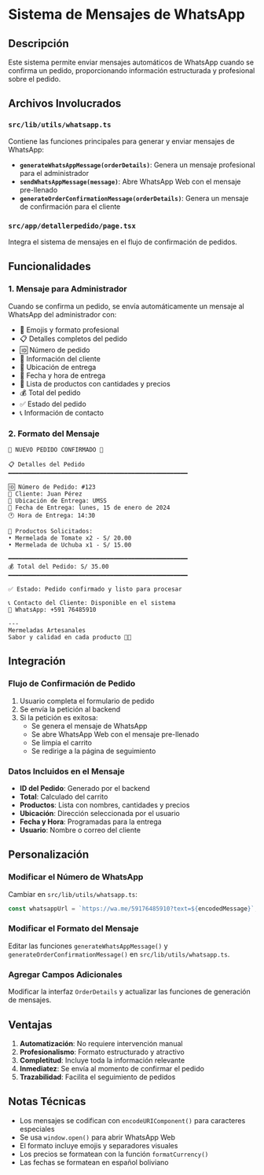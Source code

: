 # Sistema de Mensajes de WhatsApp

## Descripción
Este sistema permite enviar mensajes automáticos de WhatsApp cuando se confirma un pedido, proporcionando información estructurada y profesional sobre el pedido.

## Archivos Involucrados

### `src/lib/utils/whatsapp.ts`
Contiene las funciones principales para generar y enviar mensajes de WhatsApp:

- **`generateWhatsAppMessage(orderDetails)`**: Genera un mensaje profesional para el administrador
- **`sendWhatsAppMessage(message)`**: Abre WhatsApp Web con el mensaje pre-llenado
- **`generateOrderConfirmationMessage(orderDetails)`**: Genera un mensaje de confirmación para el cliente

### `src/app/detallerpedido/page.tsx`
Integra el sistema de mensajes en el flujo de confirmación de pedidos.

## Funcionalidades

### 1. Mensaje para Administrador
Cuando se confirma un pedido, se envía automáticamente un mensaje al WhatsApp del administrador con:

- 🍯 Emojis y formato profesional
- 📋 Detalles completos del pedido
- 🆔 Número de pedido
- 👤 Información del cliente
- 📍 Ubicación de entrega
- 📅 Fecha y hora de entrega
- 🛒 Lista de productos con cantidades y precios
- 💰 Total del pedido
- ✅ Estado del pedido
- 📞 Información de contacto

### 2. Formato del Mensaje
```
🍯 NUEVO PEDIDO CONFIRMADO 🍯

📋 Detalles del Pedido
━━━━━━━━━━━━━━━━━━━━━━━━━━━━━━━━━━━━━━━━━━━━━━━━━━━

🆔 Número de Pedido: #123
👤 Cliente: Juan Pérez
📍 Ubicación de Entrega: UMSS
📅 Fecha de Entrega: lunes, 15 de enero de 2024
🕐 Hora de Entrega: 14:30

🛒 Productos Solicitados:
• Mermelada de Tomate x2 - S/ 20.00
• Mermelada de Uchuba x1 - S/ 15.00

━━━━━━━━━━━━━━━━━━━━━━━━━━━━━━━━━━━━━━━━━━━━━━━━━━━
💰 Total del Pedido: S/ 35.00
━━━━━━━━━━━━━━━━━━━━━━━━━━━━━━━━━━━━━━━━━━━━━━━━━━━

✅ Estado: Pedido confirmado y listo para procesar

📞 Contacto del Cliente: Disponible en el sistema
📱 WhatsApp: +591 76485910

---
Mermeladas Artesanales
Sabor y calidad en cada producto 🍯✨
```

## Integración

### Flujo de Confirmación de Pedido
1. Usuario completa el formulario de pedido
2. Se envía la petición al backend
3. Si la petición es exitosa:
   - Se genera el mensaje de WhatsApp
   - Se abre WhatsApp Web con el mensaje pre-llenado
   - Se limpia el carrito
   - Se redirige a la página de seguimiento

### Datos Incluidos en el Mensaje
- **ID del Pedido**: Generado por el backend
- **Total**: Calculado del carrito
- **Productos**: Lista con nombres, cantidades y precios
- **Ubicación**: Dirección seleccionada por el usuario
- **Fecha y Hora**: Programadas para la entrega
- **Usuario**: Nombre o correo del cliente

## Personalización

### Modificar el Número de WhatsApp
Cambiar en `src/lib/utils/whatsapp.ts`:
```typescript
const whatsappUrl = `https://wa.me/59176485910?text=${encodedMessage}`;
```

### Modificar el Formato del Mensaje
Editar las funciones `generateWhatsAppMessage()` y `generateOrderConfirmationMessage()` en `src/lib/utils/whatsapp.ts`.

### Agregar Campos Adicionales
Modificar la interfaz `OrderDetails` y actualizar las funciones de generación de mensajes.

## Ventajas

1. **Automatización**: No requiere intervención manual
2. **Profesionalismo**: Formato estructurado y atractivo
3. **Completitud**: Incluye toda la información relevante
4. **Inmediatez**: Se envía al momento de confirmar el pedido
5. **Trazabilidad**: Facilita el seguimiento de pedidos

## Notas Técnicas

- Los mensajes se codifican con `encodeURIComponent()` para caracteres especiales
- Se usa `window.open()` para abrir WhatsApp Web
- El formato incluye emojis y separadores visuales
- Los precios se formatean con la función `formatCurrency()`
- Las fechas se formatean en español boliviano 